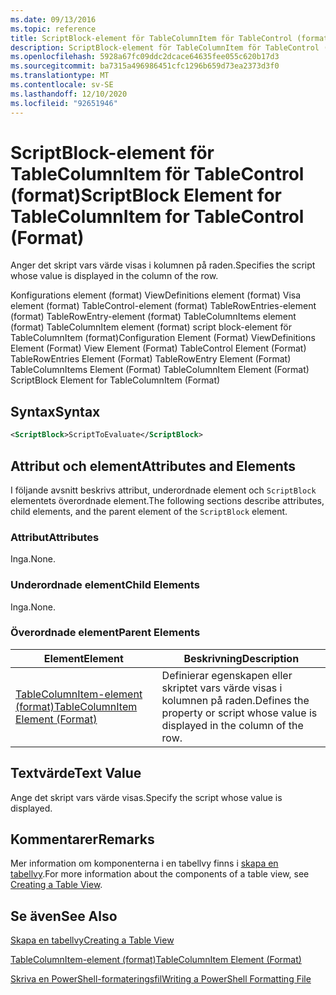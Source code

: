 ```yaml
---
ms.date: 09/13/2016
ms.topic: reference
title: ScriptBlock-element för TableColumnItem för TableControl (format)
description: ScriptBlock-element för TableColumnItem för TableControl (format)
ms.openlocfilehash: 5928a67fc09ddc2dcace64635fee055c620b17d3
ms.sourcegitcommit: ba7315a496986451cfc1296b659d73ea2373d3f0
ms.translationtype: MT
ms.contentlocale: sv-SE
ms.lasthandoff: 12/10/2020
ms.locfileid: "92651946"
---
```

# <a name="scriptblock-element-for-tablecolumnitem-for-tablecontrol-format"></a><span data-ttu-id="10137-103">ScriptBlock-element för TableColumnItem för TableControl (format)</span><span class="sxs-lookup"><span data-stu-id="10137-103">ScriptBlock Element for TableColumnItem for TableControl (Format)</span></span>

<span data-ttu-id="10137-104">Anger det skript vars värde visas i kolumnen på raden.</span><span class="sxs-lookup"><span data-stu-id="10137-104">Specifies the script whose value is displayed in the column of the row.</span></span>

<span data-ttu-id="10137-105">Konfigurations element (format) ViewDefinitions element (format) Visa element (format) TableControl-element (format) TableRowEntries-element (format) TableRowEntry-element (format) TableColumnItems element (format) TableColumnItem element (format) script block-element för TableColumnItem (format)</span><span class="sxs-lookup"><span data-stu-id="10137-105">Configuration Element (Format) ViewDefinitions Element (Format) View Element (Format) TableControl Element (Format) TableRowEntries Element (Format) TableRowEntry Element (Format) TableColumnItems Element (Format) TableColumnItem Element (Format) ScriptBlock Element for TableColumnItem (Format)</span></span>

## <a name="syntax"></a><span data-ttu-id="10137-106">Syntax</span><span class="sxs-lookup"><span data-stu-id="10137-106">Syntax</span></span>

```xml
<ScriptBlock>ScriptToEvaluate</ScriptBlock>
```

## <a name="attributes-and-elements"></a><span data-ttu-id="10137-107">Attribut och element</span><span class="sxs-lookup"><span data-stu-id="10137-107">Attributes and Elements</span></span>

<span data-ttu-id="10137-108">I följande avsnitt beskrivs attribut, underordnade element och `ScriptBlock` elementets överordnade element.</span><span class="sxs-lookup"><span data-stu-id="10137-108">The following sections describe attributes, child elements, and the parent element of the `ScriptBlock` element.</span></span>

### <a name="attributes"></a><span data-ttu-id="10137-109">Attribut</span><span class="sxs-lookup"><span data-stu-id="10137-109">Attributes</span></span>

<span data-ttu-id="10137-110">Inga.</span><span class="sxs-lookup"><span data-stu-id="10137-110">None.</span></span>

### <a name="child-elements"></a><span data-ttu-id="10137-111">Underordnade element</span><span class="sxs-lookup"><span data-stu-id="10137-111">Child Elements</span></span>

<span data-ttu-id="10137-112">Inga.</span><span class="sxs-lookup"><span data-stu-id="10137-112">None.</span></span>

### <a name="parent-elements"></a><span data-ttu-id="10137-113">Överordnade element</span><span class="sxs-lookup"><span data-stu-id="10137-113">Parent Elements</span></span>

|<span data-ttu-id="10137-114">Element</span><span class="sxs-lookup"><span data-stu-id="10137-114">Element</span></span>|<span data-ttu-id="10137-115">Beskrivning</span><span class="sxs-lookup"><span data-stu-id="10137-115">Description</span></span>|
|-------------|-----------------|
|[<span data-ttu-id="10137-116">TableColumnItem-element (format)</span><span class="sxs-lookup"><span data-stu-id="10137-116">TableColumnItem Element (Format)</span></span>](./tablecolumnitem-element-for-tablecolumnitems-for-tablecontrol-format.md)|<span data-ttu-id="10137-117">Definierar egenskapen eller skriptet vars värde visas i kolumnen på raden.</span><span class="sxs-lookup"><span data-stu-id="10137-117">Defines the property or script whose value is displayed in the column of the row.</span></span>|

## <a name="text-value"></a><span data-ttu-id="10137-118">Textvärde</span><span class="sxs-lookup"><span data-stu-id="10137-118">Text Value</span></span>

<span data-ttu-id="10137-119">Ange det skript vars värde visas.</span><span class="sxs-lookup"><span data-stu-id="10137-119">Specify the script whose value is displayed.</span></span>

## <a name="remarks"></a><span data-ttu-id="10137-120">Kommentarer</span><span class="sxs-lookup"><span data-stu-id="10137-120">Remarks</span></span>

<span data-ttu-id="10137-121">Mer information om komponenterna i en tabellvy finns i [skapa en tabellvy](./creating-a-table-view.md).</span><span class="sxs-lookup"><span data-stu-id="10137-121">For more information about the components of a table view, see [Creating a Table View](./creating-a-table-view.md).</span></span>

## <a name="see-also"></a><span data-ttu-id="10137-122">Se även</span><span class="sxs-lookup"><span data-stu-id="10137-122">See Also</span></span>

[<span data-ttu-id="10137-123">Skapa en tabellvy</span><span class="sxs-lookup"><span data-stu-id="10137-123">Creating a Table View</span></span>](./creating-a-table-view.md)

[<span data-ttu-id="10137-124">TableColumnItem-element (format)</span><span class="sxs-lookup"><span data-stu-id="10137-124">TableColumnItem Element (Format)</span></span>](./tablecolumnitem-element-for-tablecolumnitems-for-tablecontrol-format.md)

[<span data-ttu-id="10137-125">Skriva en PowerShell-formateringsfil</span><span class="sxs-lookup"><span data-stu-id="10137-125">Writing a PowerShell Formatting File</span></span>](./writing-a-powershell-formatting-file.md)

